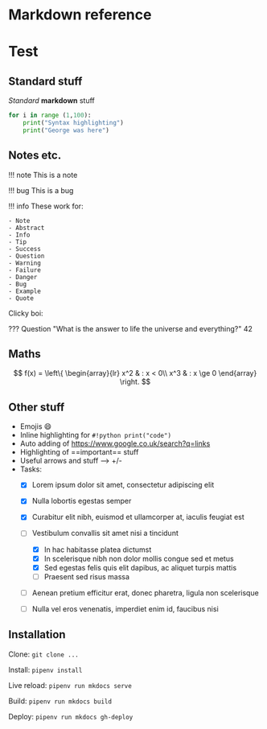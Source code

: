 # Markdown reference
# Test

## Standard stuff

*Standard* **markdown** stuff

```python
for i in range (1,100):
    print("Syntax highlighting")
    print("George was here")
```

## Notes etc.

!!! note
    This is a note

!!! bug
    This is a bug

!!! info
    These work for:

    - Note
    - Abstract
    - Info
    - Tip
    - Success
    - Question
    - Warning
    - Failure
    - Danger
    - Bug
    - Example
    - Quote

Clicky boi:

??? Question "What is the answer to life the universe and everything?"
    42

## Maths

$$
f(x) = \left\{
  \begin{array}{lr}
    x^2 & : x < 0\\
    x^3 & : x \ge 0
  \end{array}
\right.
$$

## Other stuff

- Emojis :smile:
- Inline highlighting for `#!python print("code")`
- Auto adding of https://www.google.co.uk/search?q=links
- Highlighting of ==important== stuff
- Useful arrows and stuff --> +/-
- Tasks:
    * [x] Lorem ipsum dolor sit amet, consectetur adipiscing elit
    * [x] Nulla lobortis egestas semper
    * [x] Curabitur elit nibh, euismod et ullamcorper at, iaculis feugiat est
    * [ ] Vestibulum convallis sit amet nisi a tincidunt
        * [x] In hac habitasse platea dictumst
        * [x] In scelerisque nibh non dolor mollis congue sed et metus
        * [x] Sed egestas felis quis elit dapibus, ac aliquet turpis mattis
        * [ ] Praesent sed risus massa
    * [ ] Aenean pretium efficitur erat, donec pharetra, ligula non scelerisque
    * [ ] Nulla vel eros venenatis, imperdiet enim id, faucibus nisi


## Installation

Clone:
`git clone ...`

Install:
`pipenv install`

Live reload:
`pipenv run mkdocs serve`

Build:
`pipenv run mkdocs build`

Deploy:
`pipenv run mkdocs gh-deploy`